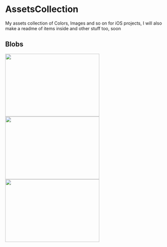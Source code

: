 # AssetsCollection
My assets collection of Colors, Images and so on for iOS projects, I will also make a readme of items inside and other stuff too, soon

## Blobs
<img src="https://user-images.githubusercontent.com/56929597/257056804-cb5f9635-5a3f-464b-9ea8-6cf943129fb1.png" width="300" height="200"><img src="https://user-images.githubusercontent.com/56929597/255340999-0a9a897e-19e0-448f-929d-488bdb7e3be2.jpg" width="300" height="200"><img src="https://user-images.githubusercontent.com/56929597/255341007-94910388-c6b4-418d-83b2-6b928a7c9ee9.jpg" width="300" height="200">

